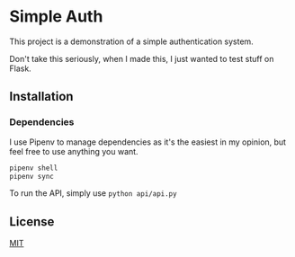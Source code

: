 # Simple Auth

This project is a demonstration of a simple authentication system.

Don't take this seriously, when I made this, I just wanted to test stuff on Flask.

## Installation

### Dependencies

I use Pipenv to manage dependencies as it's the easiest in my opinion,
but feel free to use anything you want.

```bash
pipenv shell
pipenv sync
```

To run the API, simply use `python api/api.py`

## License

[MIT](https://choosealicense.com/licenses/mit/)

